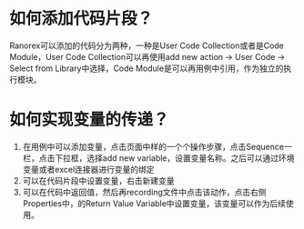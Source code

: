 # 如何添加代码片段？
Ranorex可以添加的代码分为两种，一种是User Code Collection或者是Code Module，User Code Collection可以再使用add new action -> User Code -> Select from Library中选择，Code Module是可以再用例中引用，作为独立的执行模块。

# 如何实现变量的传递？
1. 在用例中可以添加变量，点击页面中样的一个个操作步骤，点击Sequence一栏，点击下拉框，选择add new variable，设置变量名称。之后可以通过环境变量或者excel连接器进行变量的绑定
2. 可以在代码片段中设置变量，右击新建变量
3. 可以在代码中返回值，然后再recording文件中点击该动作，点击右侧Properties中，的Return Value Variable中设置变量，该变量可以作为后续使用。
